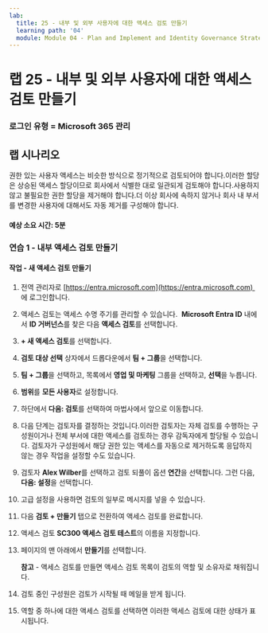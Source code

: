 ```yaml
---
lab:
  title: 25 - 내부 및 외부 사용자에 대한 액세스 검토 만들기
  learning path: '04'
  module: Module 04 - Plan and Implement and Identity Governance Strategy
---
```


# 랩 25 - 내부 및 외부 사용자에 대한 액세스 검토 만들기

### 로그인 유형 = Microsoft 365 관리

## 랩 시나리오

권한 있는 사용자 액세스는 비슷한 방식으로 정기적으로 검토되어야 합니다.이러한 할당은 상승된 액세스 할당이므로 회사에서 식별한 대로 일관되게 검토해야 합니다.사용하지 않고 불필요한 권한 할당을 제거해야 합니다.더 이상 회사에 속하지 않거나 회사 내 부서를 변경한 사용자에 대해서도 자동 제거를 구성해야 합니다.

#### 예상 소요 시간: 5분

### 연습 1 - 내부 액세스 검토 만들기

#### 작업 - 새 액세스 검토 만들기

1. 전역 관리자로 [https://entra.microsoft.com](https://entra.microsoft.com)  에 로그인합니다.

2. 액세스 검토는 액세스 수명 주기를 관리할 수 있습니다.  **Microsoft Entra ID** 내에서 **ID 거버넌스**를 찾은 다음 **액세스 검토**를 선택합니다.

3. **+ 새 액세스 검토**를 선택합니다.

4. **검토 대상 선택** 상자에서 드롭다운에서 **팀 + 그룹**을 선택합니다.

5. **팀 + 그룹**을 선택하고, 목록에서 **영업 및 마케팅** 그룹을 선택하고, **선택**을 누릅니다.

6. **범위**를 **모든 사용자**로 설정합니다.

7. 하단에서 **다음: 검토**를 선택하여 마법사에서 앞으로 이동합니다.

8. 다음 단계는 검토자를 결정하는 것입니다.이러한 검토자는 자체 검토를 수행하는 구성원이거나 전체 부서에 대한 액세스를 검토하는 경우 감독자에게 할당될 수 있습니다. 검토자가 구성원에서 해당 권한 있는 액세스를 자동으로 제거하도록 응답하지 않는 경우 작업을 설정할 수도 있습니다.

9. 검토자 **Alex Wilber**를 선택하고 검토 되풀이 옵션 **연간**을 선택합니다.  그런 다음, **다음: 설정**을 선택합니다.

10. 고급 설정을 사용하면 검토의 일부로 메시지를 넣을 수 있습니다.

11. 다음 **검토 + 만들기** 탭으로 전환하여 액세스 검토를 완료합니다.

12. 액세스 검토 **SC300 액세스 검토 테스트**의 이름을 지정합니다.

13. 페이지의 맨 아래에서 **만들기**를 선택합니다.

    **참고** - 액세스 검토를 만들면 액세스 검토 목록이 검토의 역할 및 소유자로 채워집니다.

14. 검토 중인 구성원은 검토가 시작될 때 메일을 받게 됩니다.

15. 역할 중 하나에 대한 액세스 검토를 선택하면 이러한 액세스 검토에 대한 상태가 표시됩니다.
